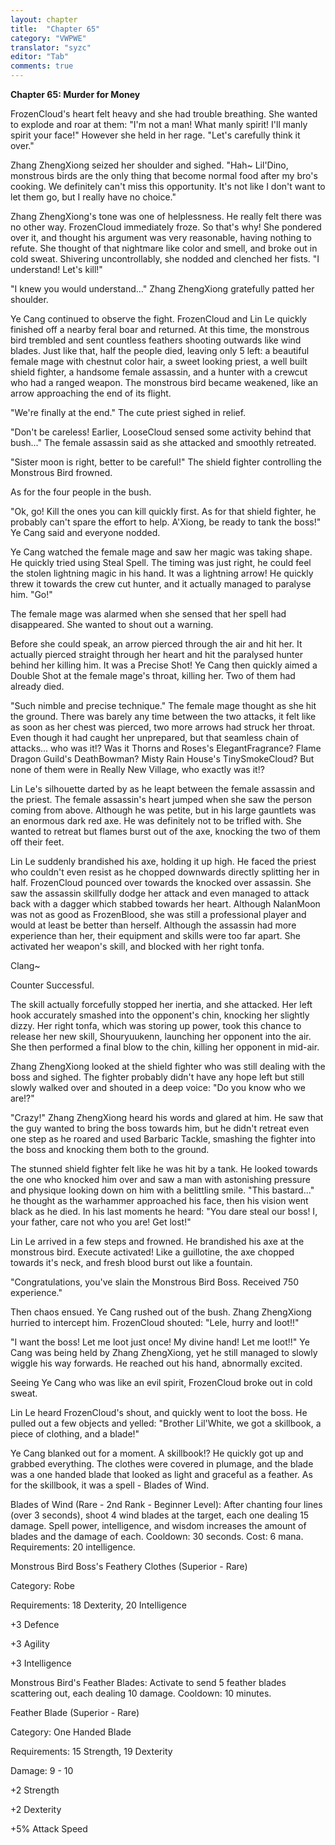 ```yaml
---
layout: chapter
title:  "Chapter 65"
category: "VWPWE"
translator: "syzc"
editor: "Tab"
comments: true
---
```


**Chapter 65: Murder for Money**
 
FrozenCloud's heart felt heavy and she had trouble breathing. She wanted to explode and roar at them: "I'm not a man! What manly spirit! I'll manly spirit your face!" However she held in her rage. "Let's carefully think it over."
 
Zhang ZhengXiong seized her shoulder and sighed. "Hah~ Lil'Dino, monstrous birds are the only thing that become normal food after my bro's cooking. We definitely can't miss this opportunity. It's not like I don't want to let them go, but I really have no choice."
 
Zhang ZhengXiong's tone was one of helplessness. He really felt there was no other way. FrozenCloud immediately froze. So that's why! She pondered over it, and thought his argument was very reasonable, having nothing to refute. She thought of that nightmare like color and smell, and broke out in cold sweat. Shivering uncontrollably, she nodded and clenched her fists. "I understand! Let's kill!"
 
"I knew you would understand..." Zhang ZhengXiong gratefully patted her shoulder.
 
Ye Cang continued to observe the fight. FrozenCloud and Lin Le quickly finished off a nearby feral boar and returned. At this time, the monstrous bird trembled and sent countless feathers shooting outwards like wind blades. Just like that, half the people died, leaving only 5 left: a beautiful female mage with chestnut color hair, a sweet looking priest, a well built shield fighter, a handsome female assassin, and a hunter with a crewcut who had a ranged weapon. The monstrous bird became weakened, like an arrow approaching the end of its flight.
 
"We're finally at the end." The cute priest sighed in relief.
 
"Don't be careless! Earlier, LooseCloud sensed some activity behind that bush..." The female assassin said as she attacked and smoothly retreated. 
 
"Sister moon is right, better to be careful!" The shield fighter controlling the Monstrous Bird frowned. 
 
As for the four people in the bush.
 
"Ok, go! Kill the ones you can kill quickly first. As for that shield fighter, he probably can't spare the effort to help. A'Xiong, be ready to tank the boss!" Ye Cang said and everyone nodded. 
 
Ye Cang watched the female mage and saw her magic was taking shape. He quickly tried using Steal Spell. The timing was just right, he could feel the stolen lightning magic in his hand. It was a lightning arrow! He quickly threw it towards the crew cut hunter, and it actually managed to paralyse him. "Go!"
 
The female mage was alarmed when she sensed that her spell had disappeared. She wanted to shout out a warning. 
 
Before she could speak, an arrow pierced through the air and hit her. It actually pierced straight through her heart and hit the paralysed hunter behind her killing him. It was a Precise Shot! Ye Cang then quickly aimed a Double Shot at the female mage's throat, killing her. Two of them had already died.
 
"Such nimble and precise technique." The female mage thought as she hit the ground. There was barely any time between the two attacks, it felt like as soon as her chest was pierced, two more arrows had struck her throat. Even though it had caught her unprepared, but that seamless chain of attacks... who was it!? Was it Thorns and Roses's ElegantFragrance? Flame Dragon Guild's DeathBowman? Misty Rain House's TinySmokeCloud? But none of them were in Really New Village, who exactly was it!?
 
Lin Le's silhouette darted by as he leapt between the female assassin and the priest. The female assassin's heart jumped when she saw the person coming from above. Although he was petite, but in his large gauntlets was an enormous dark red axe. He was definitely not to be trifled with. She wanted to retreat but flames burst out of the axe, knocking the two of them off their feet. 
 
Lin Le suddenly brandished his axe, holding it up high. He faced the priest who couldn't even resist as he chopped downwards directly splitting her in half. FrozenCloud pounced over towards the knocked over assassin. She saw the assassin skillfully dodge her attack and even managed to attack back with a dagger which stabbed towards her heart. Although NalanMoon was not as good as FrozenBlood, she was still a professional player and would at least be better than herself. Although the assassin had more experience than her, their equipment and skills were too far apart. She activated her weapon's skill, and blocked with her right tonfa.
 
Clang~
 
Counter Successful.
 
The skill actually forcefully stopped her inertia, and she attacked. Her left hook accurately smashed into the opponent's chin, knocking her slightly dizzy. Her right tonfa, which was storing up power, took this chance to release her new skill, Shouryuukenn, launching her opponent into the air. She then performed a final blow to the chin, killing her opponent in mid-air.
 
Zhang ZhengXiong looked at the shield fighter who was still dealing with the boss and sighed. The fighter probably didn't have any hope left but still slowly walked over and shouted in a deep voice: "Do you know who we are!?"
 
"Crazy!" Zhang ZhengXiong heard his words and glared at him. He saw that the guy wanted to bring the boss towards him, but he didn't retreat even one step as he roared and used Barbaric Tackle, smashing the fighter into the boss and knocking them both to the ground.
 
The stunned shield fighter felt like he was hit by a tank. He looked towards the one who knocked him over and saw a man with astonishing pressure and physique looking down on him with a belittling smile. "This bastard..." he thought as the warhammer approached his face, then his vision went black as he died. In his last moments he heard: "You dare steal our boss! I, your father, care not who you are! Get lost!" 
 
Lin Le arrived in a few steps and frowned. He brandished his axe at the monstrous bird. Execute activated! Like a guillotine, the axe chopped towards it's neck, and fresh blood burst out like a fountain.
 
"Congratulations, you've slain the Monstrous Bird Boss. Received 750 experience."
 
Then chaos ensued. Ye Cang rushed out of the bush. Zhang ZhengXiong hurried to intercept him. FrozenCloud shouted: "Lele, hurry and loot!!"
 
"I want the boss! Let me loot just once! My divine hand! Let me loot!!" Ye Cang was being held by Zhang ZhengXiong, yet he still managed to slowly wiggle his way forwards. He reached out his hand, abnormally excited.
 
Seeing Ye Cang who was like an evil spirit, FrozenCloud broke out in cold sweat. 
 
Lin Le heard FrozenCloud's shout, and quickly went to loot the boss. He pulled out a few objects and yelled: "Brother Lil'White, we got a skillbook, a piece of clothing, and a blade!"
 
Ye Cang blanked out for a moment. A skillbook!? He quickly got up and grabbed everything. The clothes were covered in plumage, and the blade was a one handed blade that looked as light and graceful as a feather. As for the skillbook, it was a spell - Blades of Wind.
 
Blades of Wind (Rare - 2nd Rank - Beginner Level): After chanting four lines (over 3 seconds), shoot 4 wind blades at the target, each one dealing 15 damage. Spell power, intelligence, and wisdom increases the amount of blades and the damage of each. Cooldown: 30 seconds. Cost: 6 mana. Requirements: 20 intelligence.
 
Monstrous Bird Boss's Feathery Clothes (Superior - Rare)
 
Category: Robe
 
Requirements: 18 Dexterity, 20 Intelligence
 
+3 Defence
 
+3 Agility
 
+3 Intelligence
 
Monstrous Bird's Feather Blades: Activate to send 5 feather blades scattering out, each dealing 10 damage. Cooldown: 10 minutes.
 
Feather Blade (Superior - Rare)
 
Category: One Handed Blade
 
Requirements: 15 Strength, 19 Dexterity
 
Damage: 9 - 10
 
+2 Strength
 
+2 Dexterity
 
+5% Attack Speed
